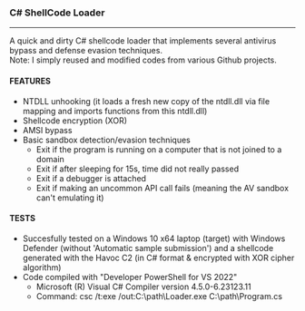 ### C# ShellCode Loader
--------------------------------------
A quick and dirty C# shellcode loader that implements several antivirus bypass and defense evasion techniques. <br> 
Note: I simply reused and modified codes from various Github projects.

#### FEATURES
  - NTDLL unhooking (it loads a fresh new copy of the ntdll.dll via file mapping and imports functions from this ntdll.dll)
  - Shellcode encryption (XOR)
  - AMSI bypass
  - Basic sandbox detection/evasion techniques
    - Exit if the program is running on a computer that is not joined to a domain
    - Exit if after sleeping for 15s, time did not really passed
    - Exit if a debugger is attached
    - Exit if making an uncommon API call fails (meaning the AV sandbox can't emulating it)
 
#### TESTS
- Succesfully tested on a Windows 10 x64 laptop (target) with Windows Defender (without 'Automatic sample submission') and a shellcode generated with the Havoc C2 (in C# format & encrypted with XOR cipher algorithm)  
- Code compiled with "Developer PowerShell for VS 2022"
  - Microsoft (R) Visual C# Compiler version 4.5.0-6.23123.11
  - Command: csc /t:exe /out:C:\path\Loader.exe C:\path\Program.cs
